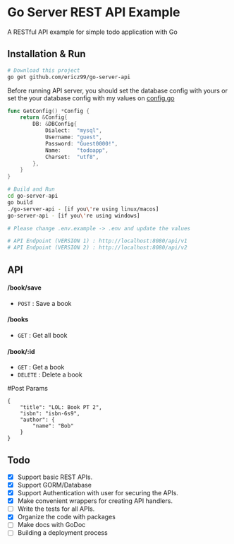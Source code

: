 # Go Server REST API Example

A RESTful API example for simple todo application with Go

## Installation & Run

```bash
# Download this project
go get github.com/ericz99/go-server-api
```

Before running API server, you should set the database config with yours or set the your database config with my values on [config.go](https://github.com/ericz99/go-server-api/blob/master/config/config.go)

```go
func GetConfig() *Config {
	return &Config{
		DB: &DBConfig{
			Dialect:  "mysql",
			Username: "guest",
			Password: "Guest0000!",
			Name:     "todoapp",
			Charset:  "utf8",
		},
	}
}
```

```bash
# Build and Run
cd go-server-api
go build
./go-server-api - [if you\'re using linux/macos]
go-server-api - [if you\'re using windows]

# Please change .env.example -> .env and update the values

# API Endpoint (VERSION 1) : http://localhost:8080/api/v1
# API Endpoint (VERSION 2) : http://localhost:8080/api/v2
```

## API

#### /book/save

- `POST` : Save a book

#### /books

- `GET` : Get all book

#### /book/:id

- `GET` : Get a book
- `DELETE` : Delete a book

#Post Params

```
{
	"title": "LOL: Book PT 2",
	"isbn": "isbn-6s9",
	"author": {
		"name": "Bob"
	}
}
```

## Todo

- [x] Support basic REST APIs.
- [x] Support GORM/Database
- [x] Support Authentication with user for securing the APIs.
- [x] Make convenient wrappers for creating API handlers.
- [ ] Write the tests for all APIs.
- [x] Organize the code with packages
- [ ] Make docs with GoDoc
- [ ] Building a deployment process
